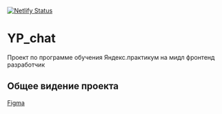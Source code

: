 [![Netlify Status](https://api.netlify.com/api/v1/badges/c2889a85-b5ac-4af2-b2bd-89c93f30b766/deploy-status)](https://app.netlify.com/sites/magnificent-youtiao-a951d6/deploys)

# YP_chat

Проект по программе обучения Яндекс.практикум на мидл фронтенд разработчик

## Общее видение проекта

[Figma](https://www.figma.com/design/nYh6OkmJRgXXwICia7oA8v/Стиль-чата-для-проекта-ЯП?node-id=0-1&p=f&t=sKClgouoI06Ynk8M-0)
